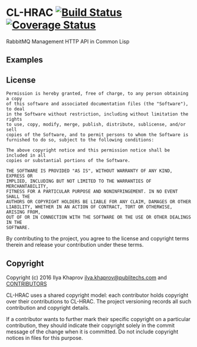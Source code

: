 # CL-HRAC [![Build Status](https://travis-ci.org/cl-rabbit/cl-hrac.svg)](https://travis-ci.org/cl-rabbit/cl-hrac) [![Coverage Status](https://coveralls.io/repos/cl-rabbit/cl-hrac/badge.svg?branch=master&service=github)](https://coveralls.io/github/cl-rabbit/cl-hrac?branch=master)
RabbitMQ Management HTTP API in Common Lisp

## Examples


## License

```
Permission is hereby granted, free of charge, to any person obtaining a copy
of this software and associated documentation files (the "Software"), to deal
in the Software without restriction, including without limitation the rights
to use, copy, modify, merge, publish, distribute, sublicense, and/or sell
copies of the Software, and to permit persons to whom the Software is
furnished to do so, subject to the following conditions:

The above copyright notice and this permission notice shall be included in all
copies or substantial portions of the Software.

THE SOFTWARE IS PROVIDED "AS IS", WITHOUT WARRANTY OF ANY KIND, EXPRESS OR
IMPLIED, INCLUDING BUT NOT LIMITED TO THE WARRANTIES OF MERCHANTABILITY,
FITNESS FOR A PARTICULAR PURPOSE AND NONINFRINGEMENT. IN NO EVENT SHALL THE
AUTHORS OR COPYRIGHT HOLDERS BE LIABLE FOR ANY CLAIM, DAMAGES OR OTHER
LIABILITY, WHETHER IN AN ACTION OF CONTRACT, TORT OR OTHERWISE, ARISING FROM,
OUT OF OR IN CONNECTION WITH THE SOFTWARE OR THE USE OR OTHER DEALINGS IN THE
SOFTWARE.
```

By contributing to the project, you agree to the license and copyright terms therein and release your contribution under these terms.

## Copyright

Copyright (c) 2016 Ilya Khaprov <ilya.khaprov@publitechs.com> and [CONTRIBUTORS](CONTRIBUTORS.md)

CL-HRAC uses a shared copyright model: each contributor holds copyright over their contributions to CL-HRAC. The project versioning records all such contribution and copyright details.

If a contributor wants to further mark their specific copyright on a particular contribution, they should indicate their copyright solely in the commit message of the change when it is committed. Do not include copyright notices in files for this purpose.
